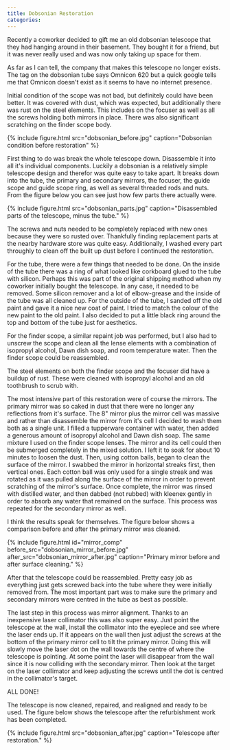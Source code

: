 ```yaml
---
title: Dobsonian Restoration
categories: 
---
```

Recently a coworker decided to gift me an old dobsonian telescope that they had hanging around in their basement. They bought it for a friend, but it was never really used and was now only taking up space for them. 

As far as I can tell, the company that makes this telescope no longer exists. The tag on the dobsonian tube says Omnicon 620 but a quick google tells me that Omnicon doesn't exist as it seems to have no internet presence. 

Initial condition of the scope was not bad, but definitely could have been better. It was covered with dust, which was expected, but additionally there was rust on the steel elements. This includes on the focuser as well as all the screws holding both mirrors in place. There was also significant scratching on the finder scope body. 

{% include figure.html src="dobsonian_before.jpg" caption="Dobsonian condition before restoration" %}

First thing to do was break the whole telescope down. Disassemble it into all it's individual components. Luckily a dobsonian is a relatively simple telescope design and therefor was quite easy to take apart. It breaks down into the tube, the primary and secondary mirrors, the focuser, the guide scope and guide scope ring, as well as several threaded rods and nuts. From the figure below you can see just how few parts there actually were.

{% include figure.html src="dobsonian_parts.jpg" caption="Disassembled parts of the telescope, minus the tube." %}

The screws and nuts needed to be completely replaced with new ones because they were so rusted over. Thankfully finding replacement parts at the nearby hardware store was quite easy. Additionally, I washed every part throughly to clean off the built up dust before I continued the restoration.

For the tube, there were a few things that needed to be done. On the inside of the tube there was a ring of what looked like corkboard glued to the tube with silicon. Perhaps this was part of the original shipping method when my coworker initially bought the telescope. In any case, it needed to be removed. Some silicon remover and a lot of elbow-grease and the inside of the tube was all cleaned up. For the outside of the tube, I sanded off the old paint and gave it a nice new coat of paint. I tried to match the colour of the new paint to the old paint. I also decided to put a little black ring around the top and bottom of the tube just for aesthetics. 

For the finder scope, a similar repaint job was performed, but I also had to unscrew the scope and clean all the lense elements with a combination of isopropyl alcohol, Dawn dish soap, and room temperature water. Then the finder scope could be reassembled. 

The steel elements on both the finder scope and the focuser did have a buildup of rust. These were cleaned with isopropyl alcohol and an old toothbrush to scrub with. 

The most intensive part of this restoration were of course the mirrors. The primary mirror was so caked in dust that there were no longer any reflections from it's surface. The 8" mirror plus the mirror cell was massive and rather than disassemble the mirror from it's cell I decided to wash them both as a single unit. I filled a tupperware container with water, then added a generous amount of isopropyl alcohol and Dawn dish soap. The same mixture I used on the finder scope lenses. The mirror and its cell could then be submerged completely in the mixed solution. I left it to soak for about 10 minutes to loosen the dust. Then, using cotton balls, began to clean the surface of the mirror. I swabbed the mirror in horizontal streaks first, then vertical ones. Each cotton ball was only used for a single streak and was rotated as it was pulled along the surface of the mirror in order to prevent scratching of the mirror's surface. Once complete, the mirror was rinsed with distilled water, and then dabbed (not rubbed) with kleenex gently in order to absorb any water that remained on the surface. This process was repeated for the secondary mirror as well. 

I think the results speak for themselves. The figure below shows a comparison before and after the primary mirror was cleaned. 

{% include figure.html id="mirror_comp" before_src="dobsonian_mirror_before.jpg" after_src="dobsonian_mirror_after.jpg" caption="Primary mirror before and after surface cleaning." %}

After that the telescope could be reassembled. Pretty easy job as everything just gets screwed back into the tube where they were initially removed from. The most important part was to make sure the primary and secondary mirrors were centred in the tube as best as possible. 

The last step in this process was mirror alignment. Thanks to an inexpensive laser collimator this was also super easy. Just point the telescope at the wall, install the collimator into the eyepiece and see where the laser ends up. If it appears on the wall then just adjust the screws at the bottom of the primary mirror cell to tilt the primary mirror. Doing this will slowly move the laser dot on the wall towards the centre of where the telescope is pointing. At some point the laser will disappear from the wall since it is now colliding with the secondary mirror. Then look at the target on the laser collimator and keep adjusting the screws until the dot is centred in the collimator's target. 

ALL DONE!

The telescope is now cleaned, repaired, and realigned and ready to be used. The figure below shows the telescope after the refurbishment work has been completed.

{% include figure.html src="dobsonian_after.jpg" caption="Telescope after restoration." %}